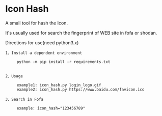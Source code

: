 # Icon Hash

A small tool for hash the Icon.

It's  usually used for search the fingerprint of WEB site in fofa or shodan.


Directions for use(need python3.x)

	1、Install a dependent environment

	     python -m pip install -r requirements.txt


	2、Usage

	     example1: icon_hash.py login_logo.gif
	     example2: icon_hash.py https://www.baidu.com/favicon.ico
	
	3、Search in Fofa
	     
	     example: icon_hash="123456789"
	     
	     